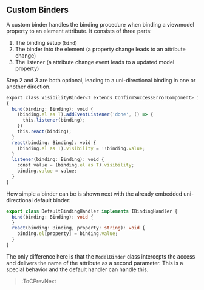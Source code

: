 ## Custom Binders

A custom binder handles the binding procedure when binding a viewmodel property to an element attribute. It consists of three parts:

1. The binding setup (`bind`)
2. The binder into the element (a property change leads to an attribute change)
3. The listener (a attribute change event leads to a updated model property)

Step 2 and 3 are both optional, leading to a uni-directional binding in one or another direction.

~~~ts
export class VisibilityBinder<T extends ConfirmSuccessErrorComponent> implements IBindingHandler
{
  bind(binding: Binding): void {
    (binding.el as T).addEventListener('done', () => {
      this.listener(binding);
    })
    this.react(binding);
  }
  react(binding: Binding): void {
    (binding.el as T).visibility = !!binding.value;
  }
  listener(binding: Binding): void {
    const value = (binding.el as T).visibility;
    binding.value = value;
  }
}
~~~

How simple a binder can be is shown next with the already embedded uni-directional default binder:

~~~ts
export class DefaultBindingHandler implements IBindingHandler {
  bind(binding: Binding): void {
  }
  react(binding: Binding, property: string): void {
    binding.el[property] = binding.value;
  }
}
~~~

The only difference here is that the `ModelBinder` class intercepts the access and delivers the name of the attribute as a second parameter. This is
a special behavior and the default handler can handle this.

> :ToCPrevNext
